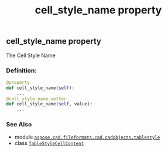 ﻿---
title: cell_style_name property
second_title: Aspose.CAD for Python via .NET API References
description: 
type: docs
weight: 90
url: /python-net/aspose.cad.fileformats.cad.cadobjects.tablestyle/tablestylecellcontent/cell_style_name/
is_root: false
---

## cell_style_name property


The Cell Style Name
### Definition:
```python
@property
def cell_style_name(self):
    ...
@cell_style_name.setter
def cell_style_name(self, value):
    ...
```

### See Also
* module [`aspose.cad.fileformats.cad.cadobjects.tablestyle`](../../)
* class [`TableStyleCellContent`](/cad/python-net/aspose.cad.fileformats.cad.cadobjects.tablestyle/tablestylecellcontent)
